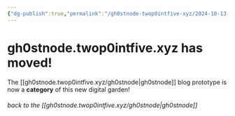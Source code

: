```yaml
---
{"dg-publish":true,"permalink":"/gh0stnode-twop0intfive-xyz/2024-10-13-we-have-moved/"}
---
```


# gh0stnode.twop0intfive.xyz has moved!

The [[gh0stnode.twop0intfive.xyz/gh0stnode\|gh0stnode]] blog prototype is now a **category** of this new digital garden! 

###### *back to the [[gh0stnode.twop0intfive.xyz/gh0stnode\|gh0stnode]]*
